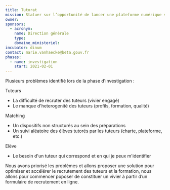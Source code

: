 ```yaml
---
title: Tutorat
mission: Statuer sur l’opportunité de lancer une plateforme numérique visant à développer le tutorat pour les élèves des classes préparatoires Talents du service public.
owner: 
sponsors:
  - acronym: 
    name: Direction générale 
    type: 
    domaine_ministeriel: 
incubator: dinum
contact: marie.vanhaecke@beta.gouv.fr
phases:
  - name: investigation
    start: 2021-02-01
---
```


Plusieurs problèmes identifié lors de la phase d'investigation : 

Tuteurs
- La difficulté de recruter des tuteurs (vivier engagé)
- Le manque d'heterogenité des tuteurs (profils, formation, qualité)

Matching
- Un dispositifs non structurés au sein des préparations
- Un suivi aléatoire des élèves tutorés par les tuteurs (charte, plateforme, etc.)

Elève
- Le besoin d'un tuteur qui correspond et en qui je peux m'identifier

Nous avons priorisé les problèmes et allons proposer une solution pour optimiser et accélérer le recrutement des tuteurs et la formation, nous allons pour commencer poposer de constituer un vivier à partir d’un formulaire de recrutement en ligne.

